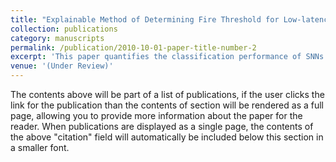 ```yaml
---
title: "Explainable Method of Determining Fire Threshold for Low-latency Spiking Neural Networks"
collection: publications
category: manuscripts
permalink: /publication/2010-10-01-paper-title-number-2
excerpt: 'This paper quantifies the classification performance of SNNs hidden layers by the linear separability measure and reduces the time-step for SNNs to achieve comparable performance with ANNs.'
venue: '(Under Review)'
---
```


The contents above will be part of a list of publications, if the user clicks the link for the publication than the contents of section will be rendered as a full page, allowing you to provide more information about the paper for the reader. When publications are displayed as a single page, the contents of the above "citation" field will automatically be included below this section in a smaller font.
